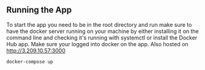 ## Running the App
To start the app you need to be in the root directory and run
make sure to have the docker server running on your machine by
either installing it on the command line and checking it's running
with systemctl or install the Docker Hub app.  Make sure your logged 
into docker on the app.  Also hosted on http://3.209.10.57:3000

```sh
docker-compose up
```
